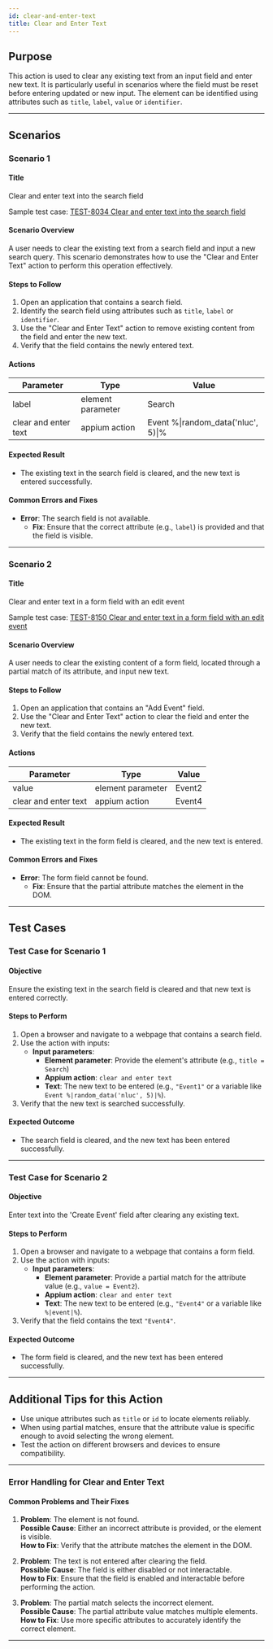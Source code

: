 ```yaml
---
id: clear-and-enter-text
title: Clear and Enter Text
---
```


## Purpose
This action is used to clear any existing text from an input field and enter new text. It is particularly useful in scenarios where the field must be reset before entering updated or new input. The element can be identified using attributes such as `title`, `label`, `value` or `identifier`.

---

## Scenarios

### Scenario 1

#### Title
Clear and enter text into the search field

Sample test case: [TEST-8034 Clear and enter text into the search field](https://zeuz.zeuz.ai/Home/ManageTestCases/Edit/TEST-8034/)

#### Scenario Overview
A user needs to clear the existing text from a search field and input a new search query. This scenario demonstrates how to use the "Clear and Enter Text" action to perform this operation effectively.

#### Steps to Follow
1. Open an application that contains a search field.
2. Identify the search field using attributes such as `title`, `label` or `identifier`.
3. Use the "Clear and Enter Text" action to remove existing content from the field and enter the new text.
4. Verify that the field contains the newly entered text.

#### Actions

|  Parameter             |  Type               |  Value                             |
|------------------------|---------------------|------------------------------------|
|  label                 |  element parameter  |  Search                            |
|  clear and enter text  |  appium action      |  Event %\|random_data('nluc', 5)\|%  |

#### Expected Result
- The existing text in the search field is cleared, and the new text is entered successfully.

#### Common Errors and Fixes
- **Error**: The search field is not available.
  - **Fix**: Ensure that the correct attribute (e.g., `label`) is provided and that the field is visible.

---

### Scenario 2

#### Title
Clear and enter text in a form field with an edit event

Sample test case: [TEST-8150 Clear and enter text in a form field with an edit event](https://zeuz.zeuz.ai/Home/ManageTestCases/Edit/TEST-8150/)

#### Scenario Overview
A user needs to clear the existing content of a form field, located through a partial match of its attribute, and input new text.

#### Steps to Follow
1. Open an application that contains an "Add Event" field.
2. Use the "Clear and Enter Text" action to clear the field and enter the new text.
3. Verify that the field contains the newly entered text.

#### Actions

|  Parameter             |  Type               |  Value      |
|------------------------|---------------------|-------------|
|  value                 |  element parameter  |  Event2     |
|  clear and enter text  |  appium action      |  Event4     |

#### Expected Result
- The existing text in the form field is cleared, and the new text is entered.

#### Common Errors and Fixes
- **Error**: The form field cannot be found.
  - **Fix**: Ensure that the partial attribute matches the element in the DOM.

---

## Test Cases

### Test Case for Scenario 1

#### Objective
Ensure the existing text in the search field is cleared and that new text is entered correctly.

#### Steps to Perform
1. Open a browser and navigate to a webpage that contains a search field.
2. Use the action with inputs:
   - **Input parameters**:
     - **Element parameter**: Provide the element's attribute (e.g., `title = Search`)
     - **Appium action**: `clear and enter text`
     - **Text**: The new text to be entered (e.g., `"Event1"` or a variable like `Event %|random_data('nluc', 5)|%`).
3. Verify that the new text is searched successfully.

#### Expected Outcome
- The search field is cleared, and the new text has been entered successfully.

---

### Test Case for Scenario 2

#### Objective
Enter text into the 'Create Event' field after clearing any existing text.

#### Steps to Perform
1. Open a browser and navigate to a webpage that contains a form field.
2. Use the action with inputs:
   - **Input parameters**:
     - **Element parameter**: Provide a partial match for the attribute value (e.g., `value = Event2`).
     - **Appium action**: `clear and enter text`
     - **Text**: The new text to be entered (e.g., `"Event4"` or a variable like `%|event|%`).
3. Verify that the field contains the text `"Event4"`.

#### Expected Outcome
- The form field is cleared, and the new text has been entered successfully.

---

## Additional Tips for this Action
- Use unique attributes such as `title` or `id` to locate elements reliably.
- When using partial matches, ensure that the attribute value is specific enough to avoid selecting the wrong element.
- Test the action on different browsers and devices to ensure compatibility.

---

### Error Handling for Clear and Enter Text

#### Common Problems and Their Fixes
1. **Problem**: The element is not found.  
   **Possible Cause**: Either an incorrect attribute is provided, or the element is visible.  
   **How to Fix**: Verify that the attribute matches the element in the DOM.

2. **Problem**: The text is not entered after clearing the field.  
   **Possible Cause**: The field is either disabled or not interactable.  
   **How to Fix**: Ensure that the field is enabled and interactable before performing the action.

3. **Problem**: The partial match selects the incorrect element.  
   **Possible Cause**: The partial attribute value matches multiple elements.  
   **How to Fix**: Use more specific attributes to accurately identify the correct element.

---